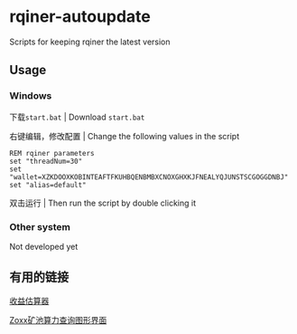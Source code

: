 # rqiner-autoupdate

Scripts for keeping rqiner the latest version

## Usage

### Windows

下载`start.bat` | Download `start.bat`

右键编辑，修改配置 | Change the following values in the script

```
REM rqiner parameters
set "threadNum=30"
set "wallet=XZKDOOXKOBINTEAFTFKUHBQENBMBXCNOXGHXKJFNEALYQJUNSTSCGOGGDNBJ"
set "alias=default"
```

双击运行 | Then run the script by double clicking it

### Other system

Not developed yet

## 有用的链接

[收益估算器](http://2546546.xyz:3000/)

[Zoxx矿池算力查询图形界面](http://qubic.commando.sh/)

